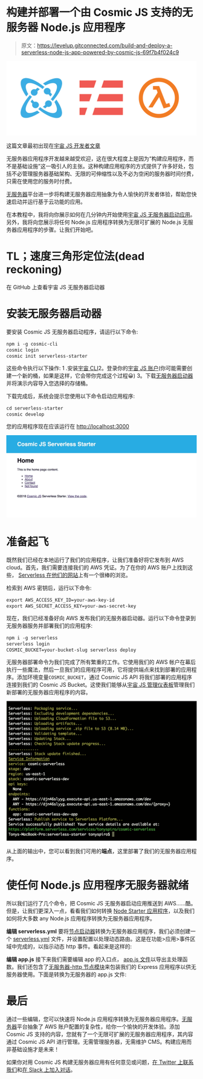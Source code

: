 # 构建并部署一个由 Cosmic JS 支持的无服务器 Node.js 应用程序

> 原文：<https://levelup.gitconnected.com/build-and-deploy-a-serverless-node-js-app-powered-by-cosmic-js-69f7b4f024c9>

![](img/e188d0dfcc232c4ad5c2a5d72eb8b797.png)

这篇文章最初出现在[宇宙 JS 开发者文章](https://cosmicjs.com/articles)

无服务器应用程序开发越来越受欢迎，这在很大程度上是因为“构建应用程序，而不是基础设施”这一吸引人的主张。这种构建应用程序的方式提供了许多好处，包括不必管理服务器基础架构、无限的可伸缩性以及不必为空闲的服务器时间付费，只需在使用您的服务时付费。

[无服务器](https://serverless.com/company/team/)平台进一步将构建无服务器应用抽象为令人愉快的开发者体验，帮助您快速启动并运行基于云功能的应用。

在本教程中，我将向你展示如何在几分钟内开始使用[宇宙 JS 无服务器启动应用](https://github.com/cosmicjs/serverless-starter)。另外，我将向您展示将任何 Node.js 应用程序转换为无限可扩展的 Node.js 无服务器应用程序的步骤。让我们开始吧。

# TL；速度三角形定位法(dead reckoning)

在 GitHub 上查看宇宙 JS 无服务器启动器

# 安装无服务器启动器

要安装 Cosmic JS 无服务器启动程序，请运行以下命令:

```
npm i -g cosmic-cli
cosmic login
cosmic init serverless-starter
```

这些命令执行以下操作:
1 .安装[宇宙 CLI](https://www.npmjs.com/package/cosmic-cli)2。登录你的[宇宙 JS 账户](https://cosmicjs.com/)(你可能需要创建一个新的桶，如果是这样，它会带你完成这个过程😀)
3。下载[无服务器启动器](https://github.com/cosmicjs/serverless-starter)并将演示内容导入您选择的存储桶。

下载完成后，系统会提示您使用以下命令启动应用程序:

```
cd serverless-starter
cosmic develop
```

您的应用程序现在应该运行在 [http://localhost:3000](http://localhost:3000/)

![](img/be4a994a8f8d71e8b7dd34e296a03933.png)

# 准备起飞

既然我们已经在本地运行了我们的应用程序，让我们准备好将它发布到 AWS cloud。首先，我们需要连接我们的 AWS 凭证。为了在你的 AWS 账户上找到这些， [Serverless 在他们的网站](https://serverless.com/framework/docs/providers/aws/guide/credentials/)上有一个很棒的浏览。

检索到 AWS 密钥后，运行以下命令:

```
export AWS_ACCESS_KEY_ID=your-aws-key-id
export AWS_SECRET_ACCESS_KEY=your-aws-secret-key
```

现在，我们已经准备好向 AWS 发布我们的无服务器启动器。运行以下命令登录到无服务器服务并部署我们的应用程序:

```
npm i -g serverless
serverless login
COSMIC_BUCKET=your-bucket-slug serverless deploy
```

无服务器部署命令为我们完成了所有繁重的工作。它使用我们的 AWS 帐户在幕后执行一些魔法，然后一旦我们的应用程序可用，它将提供端点来找到部署的应用程序。添加环境变量`COSMIC_BUCKET`，通过 Cosmic JS API 将我们部署的应用程序连接到我们的 Cosmic JS Bucket。这使我们能够从[宇宙 JS 管理仪表板](https://cosmicjs.com/cms-api)管理我们新部署的无服务器应用程序的内容。

![](img/e2f7c32ee97f7d643709d3165dafdd9e.png)

从上面的输出中，您可以看到我们可用的**端点**，这里部署了我们的无服务器应用程序。

# 使任何 Node.js 应用程序无服务器就绪

所以我们运行了几个命令，把 Cosmic JS 无服务器启动应用推送到 AWS……酷。但是，让我们更深入一点，看看我们如何转换 [Node Starter 应用程序](https://github.com/cosmicjs/node-starter)，以及我们如何将大多数 any Node.js 应用程序转换为无服务器应用程序。

**编辑 serverless.yml**
要将[节点启动器](https://github.com/cosmicjs/node-starter)转换为无服务器应用程序，我们必须创建一个 [serverless.yml](https://github.com/cosmicjs/serverless-starter/blob/master/serverless.yml) 文件，并设置配置以处理动态路由。这是在功能>应用>事件区域中完成的，以指示动态 http 事件。看起来是这样的:

**编辑 app.js**
接下来我们需要编辑 app 的入口点， [app.js 文件](https://github.com/cosmicjs/serverless-starter/blob/master/app.js)以导出主处理函数。我们还包含了[无服务器-http 节点模块](https://www.npmjs.com/package/serverless-http)来包装我们的 Express 应用程序以供无服务器使用。下面是转换为无服务器的 app.js 文件:

# 最后

通过一些编辑，您可以快速将 Node.js 应用程序转换为无服务器应用程序。[无服务器](https://serverless.com/)平台抽象了 AWS 账户配置的复杂性，给你一个愉快的开发体验。添加 Cosmic JS 支持的内容，您就有了一个无限可扩展的无服务器应用程序，其内容通过 Cosmic JS API 进行管理。无需管理服务器，无需维护 CMS。构建应用而非基础设施才是未来！

如果你对用 Cosmic JS 构建无服务器应用有任何意见或问题，[在 Twitter 上联系我们](https://twitter.com/cosmic_js)和[在 Slack 上加入对话](https://cosmicjs.com/community)。